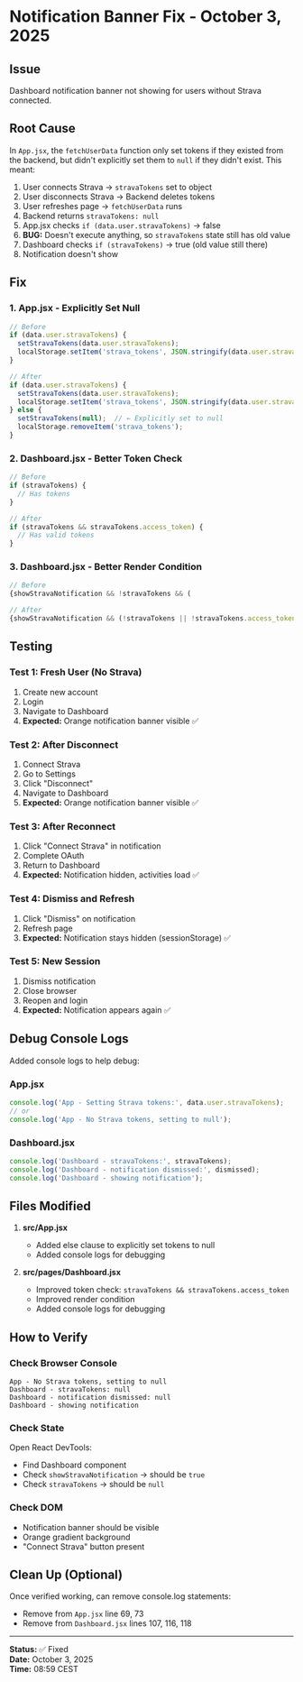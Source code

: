 # Notification Banner Fix - October 3, 2025

## Issue
Dashboard notification banner not showing for users without Strava connected.

## Root Cause
In `App.jsx`, the `fetchUserData` function only set tokens if they existed from the backend, but didn't explicitly set them to `null` if they didn't exist. This meant:

1. User connects Strava → `stravaTokens` set to object
2. User disconnects Strava → Backend deletes tokens
3. User refreshes page → `fetchUserData` runs
4. Backend returns `stravaTokens: null`
5. App.jsx checks `if (data.user.stravaTokens)` → false
6. **BUG:** Doesn't execute anything, so `stravaTokens` state still has old value
7. Dashboard checks `if (stravaTokens)` → true (old value still there)
8. Notification doesn't show

## Fix

### 1. App.jsx - Explicitly Set Null
```javascript
// Before
if (data.user.stravaTokens) {
  setStravaTokens(data.user.stravaTokens);
  localStorage.setItem('strava_tokens', JSON.stringify(data.user.stravaTokens));
}

// After
if (data.user.stravaTokens) {
  setStravaTokens(data.user.stravaTokens);
  localStorage.setItem('strava_tokens', JSON.stringify(data.user.stravaTokens));
} else {
  setStravaTokens(null);  // ← Explicitly set to null
  localStorage.removeItem('strava_tokens');
}
```

### 2. Dashboard.jsx - Better Token Check
```javascript
// Before
if (stravaTokens) {
  // Has tokens
}

// After
if (stravaTokens && stravaTokens.access_token) {
  // Has valid tokens
}
```

### 3. Dashboard.jsx - Better Render Condition
```javascript
// Before
{showStravaNotification && !stravaTokens && (

// After
{showStravaNotification && (!stravaTokens || !stravaTokens.access_token) && (
```

## Testing

### Test 1: Fresh User (No Strava)
1. Create new account
2. Login
3. Navigate to Dashboard
4. **Expected:** Orange notification banner visible ✅

### Test 2: After Disconnect
1. Connect Strava
2. Go to Settings
3. Click "Disconnect"
4. Navigate to Dashboard
5. **Expected:** Orange notification banner visible ✅

### Test 3: After Reconnect
1. Click "Connect Strava" in notification
2. Complete OAuth
3. Return to Dashboard
4. **Expected:** Notification hidden, activities load ✅

### Test 4: Dismiss and Refresh
1. Click "Dismiss" on notification
2. Refresh page
3. **Expected:** Notification stays hidden (sessionStorage) ✅

### Test 5: New Session
1. Dismiss notification
2. Close browser
3. Reopen and login
4. **Expected:** Notification appears again ✅

## Debug Console Logs

Added console logs to help debug:

### App.jsx
```javascript
console.log('App - Setting Strava tokens:', data.user.stravaTokens);
// or
console.log('App - No Strava tokens, setting to null');
```

### Dashboard.jsx
```javascript
console.log('Dashboard - stravaTokens:', stravaTokens);
console.log('Dashboard - notification dismissed:', dismissed);
console.log('Dashboard - showing notification');
```

## Files Modified

1. **src/App.jsx**
   - Added else clause to explicitly set tokens to null
   - Added console logs for debugging

2. **src/pages/Dashboard.jsx**
   - Improved token check: `stravaTokens && stravaTokens.access_token`
   - Improved render condition
   - Added console logs for debugging

## How to Verify

### Check Browser Console
```
App - No Strava tokens, setting to null
Dashboard - stravaTokens: null
Dashboard - notification dismissed: null
Dashboard - showing notification
```

### Check State
Open React DevTools:
- Find Dashboard component
- Check `showStravaNotification` → should be `true`
- Check `stravaTokens` → should be `null`

### Check DOM
- Notification banner should be visible
- Orange gradient background
- "Connect Strava" button present

## Clean Up (Optional)

Once verified working, can remove console.log statements:
- Remove from `App.jsx` line 69, 73
- Remove from `Dashboard.jsx` lines 107, 116, 118

---

**Status:** ✅ Fixed  
**Date:** October 3, 2025  
**Time:** 08:59 CEST
